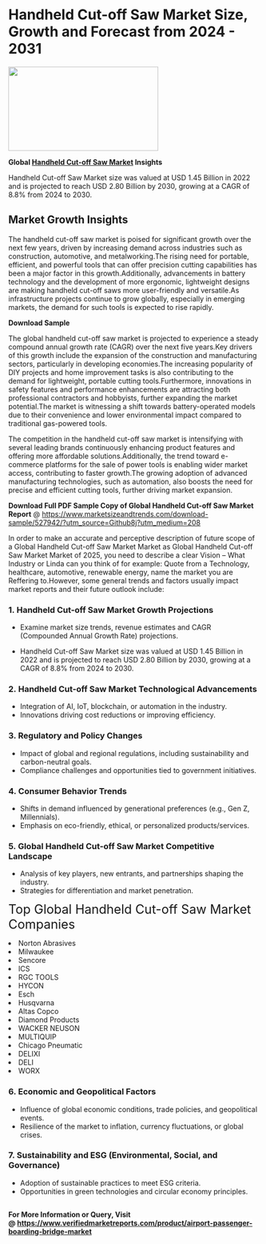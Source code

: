 <H1>Handheld Cut-off Saw Market Size, Growth and Forecast from 2024 - 2031</H1><img class="aligncenter size-medium wp-image-584254" src="https://thirdeyenews.in/wp-content/uploads/2024/09/Global-Market-Research-300x168.jpeg" alt="" width="300" height="168" /><p><strong>Global&nbsp;<a href="https://www.marketsizeandtrends.com/download-sample/527942/?utm_source=Github8j?utm_medium=208">Handheld Cut-off Saw Market</a> Insights</strong></p><p>Handheld Cut-off Saw Market size was valued at USD 1.45 Billion in 2022 and is projected to reach USD 2.80 Billion by 2030, growing at a CAGR of 8.8% from 2024 to 2030.</p><p><h2>Market Growth Insights</h2> <p>The handheld cut-off saw market is poised for significant growth over the next few years, driven by increasing demand across industries such as construction, automotive, and metalworking.The rising need for portable, efficient, and powerful tools that can offer precision cutting capabilities has been a major factor in this growth.Additionally, advancements in battery technology and the development of more ergonomic, lightweight designs are making handheld cut-off saws more user-friendly and versatile.As infrastructure projects continue to grow globally, especially in emerging markets, the demand for such tools is expected to rise rapidly.</p> <p><strong>Download Sample</strong></p> <p>The global handheld cut-off saw market is projected to experience a steady compound annual growth rate (CAGR) over the next five years.Key drivers of this growth include the expansion of the construction and manufacturing sectors, particularly in developing economies.The increasing popularity of DIY projects and home improvement tasks is also contributing to the demand for lightweight, portable cutting tools.Furthermore, innovations in safety features and performance enhancements are attracting both professional contractors and hobbyists, further expanding the market potential.The market is witnessing a shift towards battery-operated models due to their convenience and lower environmental impact compared to traditional gas-powered tools.</p> <p>The competition in the handheld cut-off saw market is intensifying with several leading brands continuously enhancing product features and offering more affordable solutions.Additionally, the trend toward e-commerce platforms for the sale of power tools is enabling wider market access, contributing to faster growth.The growing adoption of advanced manufacturing technologies, such as automation, also boosts the need for precise and efficient cutting tools, further driving market expansion.</p> <p><span class=""><strong>Download Full PDF Sample Copy of Global Handheld Cut-off Saw Market Report</strong> @ <a href="https://www.marketsizeandtrends.com/download-sample/527942/?utm_source=Github8j?utm_medium=208" target="_blank">https://www.marketsizeandtrends.com/download-sample/527942/?utm_source=Github8j?utm_medium=208</a></span></p><p>In order to make an accurate and perceptive description of future scope of a Global&nbsp;Handheld Cut-off Saw Market Market as Global&nbsp;Handheld Cut-off Saw Market Market of 2025, you need to describe a clear Vision &ndash; What Industry or Linda can you think of for example: Quote from a Technology, healthcare, automotive, renewable energy, name the market you are Reffering to.However, some general trends and factors usually impact market reports and their future outlook include:</p><h3>1.&nbsp;<strong>Handheld Cut-off Saw Market Growth Projections</strong></h3><ul><li>Examine market size trends, revenue estimates and CAGR (Compounded Annual Growth Rate) projections.</li><li><p>Handheld Cut-off Saw Market size was valued at USD 1.45 Billion in 2022 and is projected to reach USD 2.80 Billion by 2030, growing at a CAGR of 8.8% from 2024 to 2030.</p></li></ul><h3>2.&nbsp;<strong>Handheld Cut-off Saw Market Technological Advancements</strong></h3><ul><li>Integration of AI, IoT, blockchain, or automation in the industry.</li><li>Innovations driving cost reductions or improving efficiency.</li></ul><h3>3.&nbsp;<strong>Regulatory and Policy Changes</strong></h3><ul><li>Impact of global and regional regulations, including sustainability and carbon-neutral goals.</li><li>Compliance challenges and opportunities tied to government initiatives.</li></ul><h3>4.&nbsp;<strong>Consumer Behavior Trends</strong></h3><ul><li>Shifts in demand influenced by generational preferences (e.g., Gen Z, Millennials).</li><li>Emphasis on eco-friendly, ethical, or personalized products/services.</li></ul><h3>5.&nbsp;<strong>Global Handheld Cut-off Saw Market Competitive Landscape</strong></h3><ul><li>Analysis of key players, new entrants, and partnerships shaping the industry.</li><li>Strategies for differentiation and market penetration.</li></ul><p data-pm-slice="1 1 []"><span style="color: inherit; font-family: inherit; font-size: 25px;">Top Global Handheld Cut-off Saw Market Companies</span></p><div class="" data-test-id=""><p><li>Norton Abrasives</li><li> Milwaukee</li><li> Sencore</li><li> ICS</li><li> RGC TOOLS</li><li> HYCON</li><li> Esch</li><li> Husqvarna</li><li> Altas Copco</li><li> Diamond Products</li><li> WACKER NEUSON</li><li> MULTIQUIP</li><li> Chicago Pneumatic</li><li> DELIXI</li><li> DELI</li><li> WORX</li></p></div><h3>6.&nbsp;<strong>Economic and Geopolitical Factors</strong></h3><ul><li>Influence of global economic conditions, trade policies, and geopolitical events.</li><li>Resilience of the market to inflation, currency fluctuations, or global crises.</li></ul><h3>7.&nbsp;<strong>Sustainability and ESG (Environmental, Social, and Governance)</strong></h3><ul><li>Adoption of sustainable practices to meet ESG criteria.</li><li>Opportunities in green technologies and circular economy principles.</li></ul><h2><strong style="font-size: 14px;">For More Information or Query, Visit @&nbsp;</strong><a style="background-color: #ffffff; font-size: 14px;" href="https://www.marketsizeandtrends.com/report/handheld-cut-off-saw-market/" target="_blank">https://www.verifiedmarketreports.com/product/airport-passenger-boarding-bridge-market</a></h2>